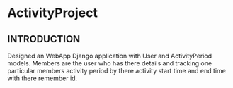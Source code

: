 # ActivityProject
INTRODUCTION
------------

Designed an WebApp
Django application with User and ActivityPeriod models.
Members are the user who has there details and tracking one particular members activity period by there activity start time and end time with there remember id.


